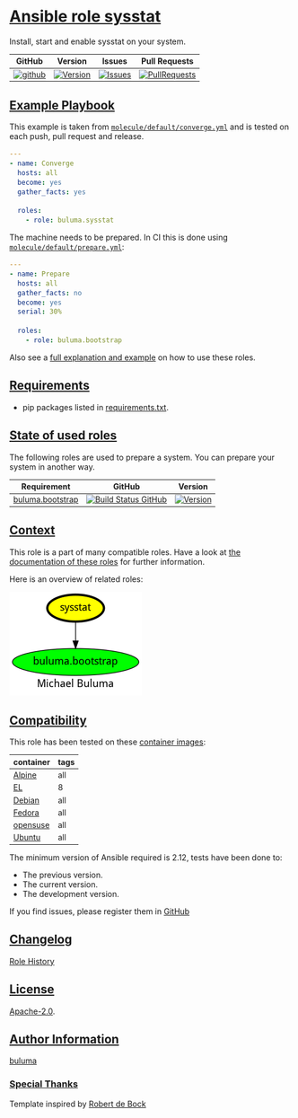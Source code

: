 # [Ansible role sysstat](#sysstat)

Install, start and enable sysstat on your system.

|GitHub|Version|Issues|Pull Requests|
|------|-------|------|-------------|
|[![github](https://github.com/buluma/ansible-role-sysstat/actions/workflows/molecule.yml/badge.svg)](https://github.com/buluma/ansible-role-sysstat/actions/workflows/molecule.yml)|[![Version](https://img.shields.io/github/release/buluma/ansible-role-sysstat.svg)](https://github.com/buluma/ansible-role-sysstat/releases/)|[![Issues](https://img.shields.io/github/issues/buluma/ansible-role-sysstat.svg)](https://github.com/buluma/ansible-role-sysstat/issues/)|[![PullRequests](https://img.shields.io/github/issues-pr-closed-raw/buluma/ansible-role-sysstat.svg)](https://github.com/buluma/ansible-role-sysstat/pulls/)|

## [Example Playbook](#example-playbook)

This example is taken from [`molecule/default/converge.yml`](https://github.com/buluma/ansible-role-sysstat/blob/master/molecule/default/converge.yml) and is tested on each push, pull request and release.

```yaml
---
- name: Converge
  hosts: all
  become: yes
  gather_facts: yes

  roles:
    - role: buluma.sysstat
```

The machine needs to be prepared. In CI this is done using [`molecule/default/prepare.yml`](https://github.com/buluma/ansible-role-sysstat/blob/master/molecule/default/prepare.yml):

```yaml
---
- name: Prepare
  hosts: all
  gather_facts: no
  become: yes
  serial: 30%

  roles:
    - role: buluma.bootstrap
```

Also see a [full explanation and example](https://buluma.github.io/how-to-use-these-roles.html) on how to use these roles.


## [Requirements](#requirements)

- pip packages listed in [requirements.txt](https://github.com/buluma/ansible-role-sysstat/blob/master/requirements.txt).

## [State of used roles](#state-of-used-roles)

The following roles are used to prepare a system. You can prepare your system in another way.

| Requirement | GitHub | Version |
|-------------|--------|--------|
|[buluma.bootstrap](https://galaxy.ansible.com/buluma/bootstrap)|[![Build Status GitHub](https://github.com/buluma/ansible-role-bootstrap/workflows/Ansible%20Molecule/badge.svg)](https://github.com/buluma/ansible-role-bootstrap/actions)|[![Version](https://img.shields.io/github/release/buluma/ansible-role-bootstrap.svg)](https://github.com/shadowwalker/ansible-role-bootstrap)|

## [Context](#context)

This role is a part of many compatible roles. Have a look at [the documentation of these roles](https://buluma.github.io/) for further information.

Here is an overview of related roles:

![dependencies](https://raw.githubusercontent.com/buluma/ansible-role-sysstat/png/requirements.png "Dependencies")

## [Compatibility](#compatibility)

This role has been tested on these [container images](https://hub.docker.com/u/buluma):

|container|tags|
|---------|----|
|[Alpine](https://hub.docker.com/repository/docker/buluma/alpine/general)|all|
|[EL](https://hub.docker.com/repository/docker/buluma/enterpriselinux/general)|8|
|[Debian](https://hub.docker.com/repository/docker/buluma/debian/general)|all|
|[Fedora](https://hub.docker.com/repository/docker/buluma/fedora/general)|all|
|[opensuse](https://hub.docker.com/repository/docker/buluma/opensuse/general)|all|
|[Ubuntu](https://hub.docker.com/repository/docker/buluma/ubuntu/general)|all|

The minimum version of Ansible required is 2.12, tests have been done to:

- The previous version.
- The current version.
- The development version.

If you find issues, please register them in [GitHub](https://github.com/buluma/ansible-role-sysstat/issues)

## [Changelog](#changelog)

[Role History](https://github.com/buluma/ansible-role-sysstat/blob/master/CHANGELOG.md)

## [License](#license)

[Apache-2.0](https://github.com/buluma/ansible-role-sysstat/blob/master/LICENSE).

## [Author Information](#author-information)

[buluma](https://buluma.github.io/)


### [Special Thanks](#special-thanks)

Template inspired by [Robert de Bock](https://github.com/robertdebock)
